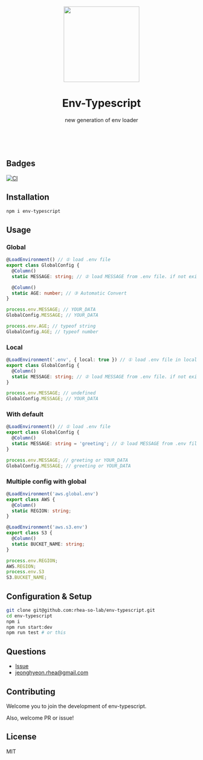 <br/>
<p align="center">
  <img src="" width=200px />
<p/>
<h1 align="center">Env-Typescript</h1>
<p align="center">new generation of env loader<p/>
<br/>
<br/>
<br/>

## Badges

[![CI](https://github.com/rhea-so-lab/env-typescript/actions/workflows/ci.yml/badge.svg)](https://github.com/rhea-so-lab/env-typescript/actions/workflows/ci.yml)

## Installation

```sh
npm i env-typescript
```

## Usage

### Global

```typescript
@LoadEnvironment() // ① load .env file
export class GlobalConfig {
  @Column()
  static MESSAGE: string; // ② load MESSAGE from .env file. if not exist this, exception will be create

  @Column()
  static AGE: number; // ③ Automatic Convert
}

process.env.MESSAGE; // YOUR_DATA
GlobalConfig.MESSAGE; // YOUR_DATA

process.env.AGE; // typeof string
GlobalConfig.AGE; // typeof number
```

### Local

```typescript
@LoadEnvironment('.env', { local: true }) // ① load .env file in local
export class GlobalConfig {
  @Column()
  static MESSAGE: string; // ② load MESSAGE from .env file. if not exist this, exception will be create
}

process.env.MESSAGE; // undefined
GlobalConfig.MESSAGE; // YOUR_DATA
```

### With default

```typescript
@LoadEnvironment() // ① load .env file
export class GlobalConfig {
  @Column()
  static MESSAGE: string = 'greeting'; // ② load MESSAGE from .env file. if not exist this, instead of 'greeting' will be use
}

process.env.MESSAGE; // greeting or YOUR_DATA
GlobalConfig.MESSAGE; // greeting or YOUR_DATA
```

### Multiple config with global

```typescript
@LoadEnvironment('aws.global.env')
export class AWS {
  @Column()
  static REGION: string;
}

@LoadEnvironment('aws.s3.env')
export class S3 {
  @Column()
  static BUCKET_NAME: string;
}

process.env.REGION;
AWS.REGION;
process.env.S3
S3.BUCKET_NAME;
```

## Configuration & Setup

```sh
git clone git@github.com:rhea-so-lab/env-typescript.git
cd env-typescript
npm i
npm run start:dev
npm run test # or this
```

## Questions

* [Issue](https://github.com/rhea-so-lab/env-typescript/issues)
* [jeonghyeon.rhea@gmail.com](mailto:jeonghyeon.rhea@gmail.com?subject=[github]%20rhea-so-lab%20/%env-typescript%20/%20question)

## Contributing

Welcome you to join the development of env-typescript.

Also, welcome PR or issue!

## License

MIT
